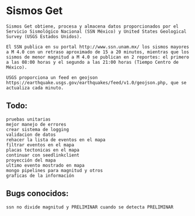# Sismos Get

    Sismos Get obtiene, procesa y almacena datos proporcionados por el Servicio Sismológico Nacional (SSN México) y United States Geological Survey (USGS Estados Unidos).

    El SSN publica en su portal http://www.ssn.unam.mx/ los sismos mayores a M 4.0 con un retraso aproximado de 15 a 20 minutos, mientras que los sismos de menor magnitud a M 4.0 se publican en 2 reportes: el primero a las 08:00 horas y el segundo a las 21:00 horas (Tiempo Centro de México).

    USGS proporciona un feed en geojson https://earthquake.usgs.gov/earthquakes/feed/v1.0/geojson.php, que se actualiza cada minuto.

## Todo:

    pruebas unitarias
    mejor manejo de errores
    crear sistema de logging
    validacion de datos
    rehacer la lista de eventos en el mapa
    filtrar eventos en el mapa
    placas tectonicas en el mapa
    continuar con seedlinkclient
    proyección del mapa
    ultimo evento mostrado en mapa
    mongo pipelines para magnitud y otros
    graficas de la información

## Bugs conocidos:

    ssn no divide magnitud y PRELIMINAR cuando se detecta PRELIMINAR
